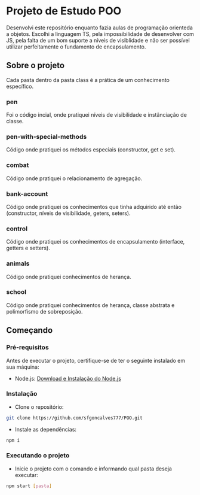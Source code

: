 # Projeto de Estudo POO
Desenvolvi este repositório enquanto fazia aulas de programação orienteda a objetos.
Escolhi a linguagem TS, pela impossibilidade de desenvolver com JS, pela falta de um bom suporte a níveis de visiblidade e não ser possível utilizar perfeitamente o fundamento de encapsulamento.

## Sobre o projeto
Cada pasta dentro da pasta class é a prática de um conhecimento específico.

### pen
Foi o código incial, onde pratiquei níveis de visibilidade e instânciação de classe.

### pen-with-special-methods
Código onde pratiquei os métodos especiais (constructor, get e set).

### combat
Código onde pratiquei o relacionamento de agregação.

### bank-account
Código onde pratiquei os conhecimentos que tinha adquirido até então (constructor, níveis de visibilidade, geters, seters).

### control
Código onde pratiquei os conhecimentos de encapsulamento (interface, getters e setters).

### animals
Código onde pratiquei conhecimentos de herança.

### school
Código onde pratiquei conhecimentos de herança, classe abstrata e polimorfismo de sobreposição.

## Começando

### Pré-requisitos
Antes de executar o projeto, certifique-se de ter o seguinte instalado em sua máquina:
- Node.js: [Download e Instalação do Node.js](https://nodejs.org/)

### Instalação
- Clone o repositório:
```bash
git clone https://github.com/sfgoncalves777/POO.git
```
- Instale as dependências:
```bash
npm i
```

### Executando o projeto
- Inicie o projeto com o comando e informando qual pasta deseja executar:
```bash
npm start [pasta]
```

